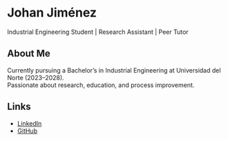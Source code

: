 # Johan Jiménez
Industrial Engineering Student | Research Assistant | Peer Tutor

## About Me
Currently pursuing a Bachelor’s in Industrial Engineering at Universidad del Norte (2023–2028).  
Passionate about research, education, and process improvement.

## Links
- [LinkedIn](https://www.linkedin.com/in/johan-jim%C3%A9nez-067257374/)
- [GitHub](https://github.com/StudentJohanD)
